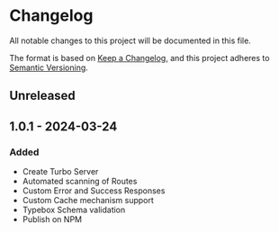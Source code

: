 # Changelog

All notable changes to this project will be documented in this file.

The format is based on [Keep a Changelog](https://keepachangelog.com/en/1.0.0/), and this project adheres to
[Semantic Versioning](https://semver.org/spec/v2.0.0.html).

## Unreleased

## 1.0.1 - 2024-03-24
### Added
- Create Turbo Server
- Automated scanning of Routes
- Custom Error and Success Responses
- Custom Cache mechanism support
- Typebox Schema validation
- Publish on NPM
